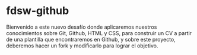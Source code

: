 # fdsw-github

Bienvenido a este nuevo desafío donde aplicaremos nuestros conocimientos sobre Git,
Github, HTML y CSS, para construir un CV a partir de una plantilla que encontraremos en
Github, y sobre este proyecto, deberemos hacer un fork y modificarlo para lograr el objetivo.
